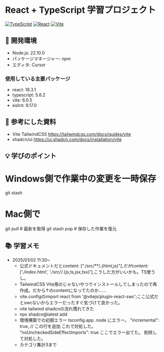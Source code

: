 # React + TypeScript 学習プロジェクト

[![TypeScript](https://img.shields.io/badge/TypeScript-5.6.2-blue)](https://www.typescriptlang.org/)
[![React](https://img.shields.io/badge/React-18.3.1-61dafb)](https://reactjs.org/)
[![Vite](https://img.shields.io/badge/Vite-6.0.1-646cff)](https://vitejs.dev/)

## 🔧 開発環境

- Node.js: 22.10.0
- パッケージマネージャー: npm
- エディタ: Cursor

### 使用している主要パッケージ

- react: 18.3.1
- typescript: 5.6.2
- vite: 6.0.5
- eslint: 9.17.0

## 📖 参考にした資料
- Vite TailwindCSS
https://tailwindcss.com/docs/guides/vite
- shadcn/ui
https://ui.shadcn.com/docs/installation/vite

## 💡 学びのポイント
  # Windows側で作業中の変更を一時保存
  git stash

  # Mac側で
  git pull  # 最新を取得
  git stash pop  # 保存した作業を復元

## 📚 学習メモ

- 2025/01/02 11:30~
  - 公式ドキュメントだとcontent: ["./src/**/*.{html,js}"],だがcontent: ['./index.html', './src//*.{js,ts,jsx,tsx}'],こうした方がいいかも。TS使うし。
  - TailwindCSS Vite用のじゃないやつでインストールしてしまったので再作成。だから↑のcontentになってたのか......
  - vite.configのimport react from '@vitejs/plugin-react-swc';ここ公式だとswcないからエラーだったすぐ気づけて良かった。
  - vite tailwind shadcnの流れ慣れてきた
  - npx shadcn@latest add
  - 環境構築での初期エラー
  tsconfig.app .node にエラー。
  "incremental": true, // この行を追加 これで対処した。
  "noUncheckedSideEffectImports": true ここでエラー出てた。 削除して対処した。
  - カテゴリ集計3まで